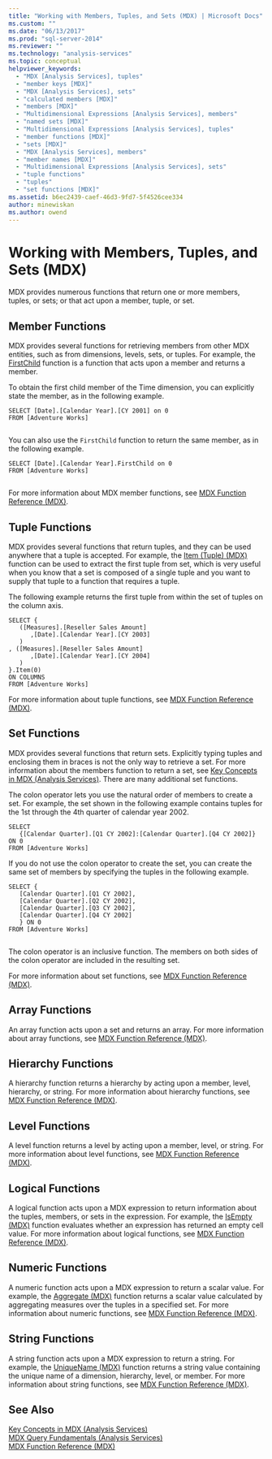 ```yaml
---
title: "Working with Members, Tuples, and Sets (MDX) | Microsoft Docs"
ms.custom: ""
ms.date: "06/13/2017"
ms.prod: "sql-server-2014"
ms.reviewer: ""
ms.technology: "analysis-services"
ms.topic: conceptual
helpviewer_keywords: 
  - "MDX [Analysis Services], tuples"
  - "member keys [MDX]"
  - "MDX [Analysis Services], sets"
  - "calculated members [MDX]"
  - "members [MDX]"
  - "Multidimensional Expressions [Analysis Services], members"
  - "named sets [MDX]"
  - "Multidimensional Expressions [Analysis Services], tuples"
  - "member functions [MDX]"
  - "sets [MDX]"
  - "MDX [Analysis Services], members"
  - "member names [MDX]"
  - "Multidimensional Expressions [Analysis Services], sets"
  - "tuple functions"
  - "tuples"
  - "set functions [MDX]"
ms.assetid: b6ec2439-caef-46d3-9fd7-5f4526cee334
author: minewiskan
ms.author: owend
---
```

# Working with Members, Tuples, and Sets (MDX)
  MDX provides numerous functions that return one or more members, tuples, or sets; or that act upon a member, tuple, or set.  
  
## Member Functions  
 MDX provides several functions for retrieving members from other MDX entities, such as from dimensions, levels, sets, or tuples. For example, the [FirstChild](/sql/mdx/firstchild-mdx) function is a function that acts upon a member and returns a member.  
  
 To obtain the first child member of the Time dimension, you can explicitly state the member, as in the following example.  
  
```  
SELECT [Date].[Calendar Year].[CY 2001] on 0  
FROM [Adventure Works]  
  
```  
  
 You can also use the `FirstChild` function to return the same member, as in the following example.  
  
```  
SELECT [Date].[Calendar Year].FirstChild on 0  
FROM [Adventure Works]  
  
```  
  
 For more information about MDX member functions, see [MDX Function Reference &#40;MDX&#41;](/sql/mdx/mdx-function-reference-mdx).  
  
## Tuple Functions  
 MDX provides several functions that return tuples, and they can be used anywhere that a tuple is accepted. For example, the [Item &#40;Tuple&#41; &#40;MDX&#41;](/sql/mdx/item-tuple-mdx) function can be used to extract the first tuple from set, which is very useful when you know that a set is composed of a single tuple and you want to supply that tuple to a function that requires a tuple.  
  
 The following example returns the first tuple from within the set of tuples on the column axis.  
  
```  
SELECT {  
   ([Measures].[Reseller Sales Amount]  
      ,[Date].[Calendar Year].[CY 2003]  
   )  
, ([Measures].[Reseller Sales Amount]  
      ,[Date].[Calendar Year].[CY 2004]  
   )  
}.Item(0)  
ON COLUMNS   
FROM [Adventure Works]  
```  
  
 For more information about tuple functions, see [MDX Function Reference &#40;MDX&#41;](/sql/mdx/mdx-function-reference-mdx).  
  
## Set Functions  
 MDX provides several functions that return sets. Explicitly typing tuples and enclosing them in braces is not the only way to retrieve a set. For more information about the members function to return a set, see [Key Concepts in MDX &#40;Analysis Services&#41;](../key-concepts-in-mdx-analysis-services.md). There are many additional set functions.  
  
 The colon operator lets you use the natural order of members to create a set. For example, the set shown in the following example contains tuples for the 1st through the 4th quarter of calendar year 2002.  
  
```  
SELECT   
   {[Calendar Quarter].[Q1 CY 2002]:[Calendar Quarter].[Q4 CY 2002]}   
ON 0  
FROM [Adventure Works]  
```  
  
 If you do not use the colon operator to create the set, you can create the same set of members by specifying the tuples in the following example.  
  
```  
SELECT {  
   [Calendar Quarter].[Q1 CY 2002],   
   [Calendar Quarter].[Q2 CY 2002],   
   [Calendar Quarter].[Q3 CY 2002],   
   [Calendar Quarter].[Q4 CY 2002]  
   } ON 0  
FROM [Adventure Works]  
  
```  
  
 The colon operator is an inclusive function. The members on both sides of the colon operator are included in the resulting set.  
  
 For more information about set functions, see [MDX Function Reference &#40;MDX&#41;](/sql/mdx/mdx-function-reference-mdx).  
  
## Array Functions  
 An array function acts upon a set and returns an array. For more information about array functions, see [MDX Function Reference &#40;MDX&#41;](/sql/mdx/mdx-function-reference-mdx).  
  
## Hierarchy Functions  
 A hierarchy function returns a hierarchy by acting upon a member, level, hierarchy, or string. For more information about hierarchy functions, see [MDX Function Reference &#40;MDX&#41;](/sql/mdx/mdx-function-reference-mdx).  
  
## Level Functions  
 A level function returns a level by acting upon a member, level, or string. For more information about level functions, see [MDX Function Reference &#40;MDX&#41;](/sql/mdx/mdx-function-reference-mdx).  
  
## Logical Functions  
 A logical function acts upon a MDX expression to return information about the tuples, members, or sets in the expression. For example, the [IsEmpty &#40;MDX&#41;](/sql/mdx/isempty-mdx) function evaluates whether an expression has returned an empty cell value. For more information about logical functions, see [MDX Function Reference &#40;MDX&#41;](/sql/mdx/mdx-function-reference-mdx).  
  
## Numeric Functions  
 A numeric function acts upon a MDX expression to return a scalar value. For example, the [Aggregate &#40;MDX&#41;](/sql/mdx/aggregate-mdx) function returns a scalar value calculated by aggregating measures over the tuples in a specified set. For more information about numeric functions, see [MDX Function Reference &#40;MDX&#41;](/sql/mdx/mdx-function-reference-mdx).  
  
## String Functions  
 A string function acts upon a MDX expression to return a string. For example, the [UniqueName &#40;MDX&#41;](/sql/mdx/uniquename-mdx) function returns a string value containing the unique name of a dimension, hierarchy, level, or member. For more information about string functions, see [MDX Function Reference &#40;MDX&#41;](/sql/mdx/mdx-function-reference-mdx).  
  
## See Also  
 [Key Concepts in MDX &#40;Analysis Services&#41;](../key-concepts-in-mdx-analysis-services.md)   
 [MDX Query Fundamentals &#40;Analysis Services&#41;](mdx-query-fundamentals-analysis-services.md)   
 [MDX Function Reference &#40;MDX&#41;](/sql/mdx/mdx-function-reference-mdx)  
  
  
